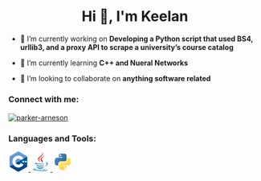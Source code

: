 <h1 align="center">Hi 👋, I'm Keelan</h1>

- 🔭 I’m currently working on **Developing a Python script that used BS4, urllib3, and a proxy API to scrape a university’s course catalog**

- 🌱 I’m currently learning **C++ and Nueral Networks**

- 👯 I’m looking to collaborate on **anything software related**

<h3 align="left">Connect with me:</h3>
<p align="left">
<a href="www.linkedin.com/in/keelan-green" target="blank"><img align="center" src="https://raw.githubusercontent.com/rahuldkjain/github-profile-readme-generator/master/src/images/icons/Social/linked-in-alt.svg" alt="parker-arneson" height="30" width="40" /></a>
</p>

<h3 align="left">Languages and Tools:</h3>
<p align="left"> <a href="https://www.w3schools.com/cpp/" target="_blank" rel="noreferrer"> <img src="https://raw.githubusercontent.com/devicons/devicon/master/icons/cplusplus/cplusplus-original.svg" alt="cplusplus" width="40" height="40"/> </a> <a <a href="https://flask.palletsprojects.com/" target="_blank" rel="noreferrer"> <a href="https://www.java.com" target="_blank" rel="noreferrer"> <img src="https://raw.githubusercontent.com/devicons/devicon/master/icons/java/java-original.svg" alt="java" width="40" height="40"/> </a><a href="https://www.python.org" target="_blank" rel="noreferrer"> <img src="https://raw.githubusercontent.com/devicons/devicon/master/icons/python/python-original.svg" alt="python" width="40" height="40"/> </p>
